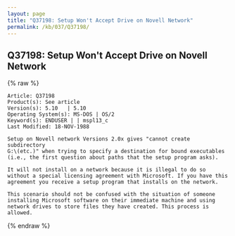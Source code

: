```yaml
---
layout: page
title: "Q37198: Setup Won't Accept Drive on Novell Network"
permalink: /kb/037/Q37198/
---
```


## Q37198: Setup Won't Accept Drive on Novell Network

{% raw %}

	Article: Q37198
	Product(s): See article
	Version(s): 5.10   | 5.10
	Operating System(s): MS-DOS | OS/2
	Keyword(s): ENDUSER | | mspl13_c
	Last Modified: 18-NOV-1988
	
	Setup on Novell network Versions 2.0x gives "cannot create subdirectory
	G:\(etc.)" when trying to specify a destination for bound executables
	(i.e., the first question about paths that the setup program asks).
	
	It will not install on a network because it is illegal to do so
	without a special licensing agreement with Microsoft. If you have this
	agreement you receive a setup program that installs on the network.
	
	This scenario should not be confused with the situation of someone
	installing Microsoft software on their immediate machine and using
	network drives to store files they have created. This process is
	allowed.

{% endraw %}
